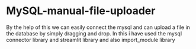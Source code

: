# MySQL-manual-file-uploader
By the help of this we can easily connect the mysql and can upload a file in the database by simply dragging and drop.
In this i have used the mysql connector library and streamlit library and also import_module library
